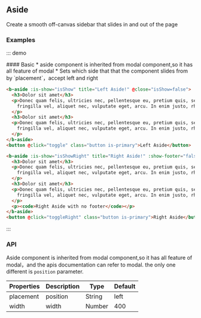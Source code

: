 ## Aside

Create a smooth off-canvas sidebar that slides in and out of the page

### Examples

::: demo
<summary>
  #### Basic
  * aside component is inherited from modal component,so it has all feature of modal
  * Sets which side that that the component slides from by `placement`，accept left and right
</summary>

```html
<b-aside :is-show="isShow" title="Left Aside!" @close="isShow=false">
  <h3>Dolor sit amet</h3>
  <p>Donec quam felis, ultricies nec, pellentesque eu, pretium quis, sem. Nulla consequat massa quis enim. Donec pede justo,
    fringilla vel, aliquet nec, vulputate eget, arcu. In enim justo, rhoncus ut, imperdiet a, venenatis vitae, justo.
  </p>
  <h3>Dolor sit amet</h3>
  <p>Donec quam felis, ultricies nec, pellentesque eu, pretium quis, sem. Nulla consequat massa quis enim. Donec pede justo,
    fringilla vel, aliquet nec, vulputate eget, arcu. In enim justo, rhoncus ut, imperdiet a, venenatis vitae, justo.
  </p>
</b-aside>
<button @click="toggle" class="button is-primary">Left Aside</button>

<b-aside :is-show="isShowRight" title="Right Aside!" :show-footer="false" placement="right" :backdrop="false" @close="isShowRight=false">
  <h3>Dolor sit amet</h3>
  <p>Donec quam felis, ultricies nec, pellentesque eu, pretium quis, sem. Nulla consequat massa quis enim. Donec pede justo,
    fringilla vel, aliquet nec, vulputate eget, arcu. In enim justo, rhoncus ut, imperdiet a, venenatis vitae, justo.
  </p>
  <h3>Dolor sit amet</h3>
  <p>Donec quam felis, ultricies nec, pellentesque eu, pretium quis, sem. Nulla consequat massa quis enim. Donec pede justo,
    fringilla vel, aliquet nec, vulputate eget, arcu. In enim justo, rhoncus ut, imperdiet a, venenatis vitae, justo.
  </p>
  <p><code>Right Aside with no footer</code></p>
</b-aside>
<button @click="toggleRight" class="button is-primary">Right Aside</button>

```
:::

### API

Aside component is inherited from modal component,so it has all feature of modal，and the apis documentation can refer to modal.
the only one different is `position` parameter.

| Properties        | Description           | Type        | Default       |
|------------|-----------|--------|--------------|
| placement  | position       | String | left    |
| width      | width       | Number | 400     |

<script>
export default {
  data() {
    return {
      isShow: false,
      isShowRight: false,
    };
  },
  methods: {
    toggle() {
      this.isShow = !this.isShow;
    },
    toggleRight() {
      this.isShowRight = !this.isShowRight;
    },
  },
};
</script>
